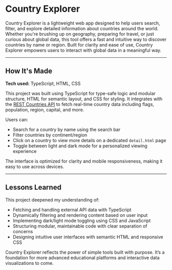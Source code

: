 # Country Explorer

Country Explorer is a lightweight web app designed to help users search, filter, and explore detailed information about countries around the world. Whether you're brushing up on geography, preparing for travel, or just curious about global data, this tool offers a fast and intuitive way to discover countries by name or region. Built for clarity and ease of use, Country Explorer empowers users to interact with global data in a meaningful way.

<!-- **Link to project:** [Country Explorer](#) -->

---

## How It's Made

**Tech used:** TypeScript, HTML, CSS

This project was built using TypeScript for type-safe logic and modular structure, HTML for semantic layout, and CSS for styling. It integrates with the [REST Countries API](https://restcountries.com) to fetch real-time country data including flags, population, region, capital, and more.

Users can:

- Search for a country by name using the search bar
- Filter countries by continent/region
- Click on a country to view more details on a dedicated `detail.html` page
- Toggle between light and dark mode for a personalized viewing experience

The interface is optimized for clarity and mobile responsiveness, making it easy to use across devices.

---

## Lessons Learned

This project deepened my understanding of:

- Fetching and handling external API data with TypeScript
- Dynamically filtering and rendering content based on user input
- Implementing dark/light mode toggling using CSS and JavaScript
- Structuring modular, maintainable code with clear separation of concerns
- Designing intuitive user interfaces with semantic HTML and responsive CSS

Country Explorer reflects the power of simple tools built with purpose. It’s a foundation for more advanced educational platforms and interactive data visualizations to come.
